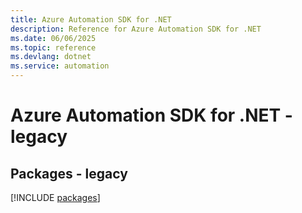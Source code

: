 ```yaml
---
title: Azure Automation SDK for .NET
description: Reference for Azure Automation SDK for .NET
ms.date: 06/06/2025
ms.topic: reference
ms.devlang: dotnet
ms.service: automation
---
```

# Azure Automation SDK for .NET - legacy
## Packages - legacy
[!INCLUDE [packages](automation-index.md)]